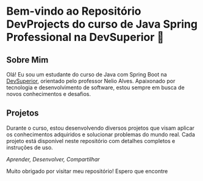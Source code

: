 # Bem-vindo ao Repositório DevProjects do curso de Java Spring Professional na DevSuperior 🚀

## Sobre Mim
Olá! Eu sou um estudante do curso de Java com Spring Boot na [DevSuperior](https://devsuperior.com.br/), orientado pelo professor Nelio Alves. Apaixonado por tecnologia e desenvolvimento de software, estou sempre em busca de novos conhecimentos e desafios.

## Projetos
Durante o curso, estou desenvolvendo diversos projetos que visam aplicar os conhecimentos adquiridos e solucionar problemas do mundo real. Cada projeto está disponível neste repositório com detalhes completos e instruções de uso.



_Aprender, Desenvolver, Compartilhar_

Muito obrigado por visitar meu repositório! Espero que encontre 
